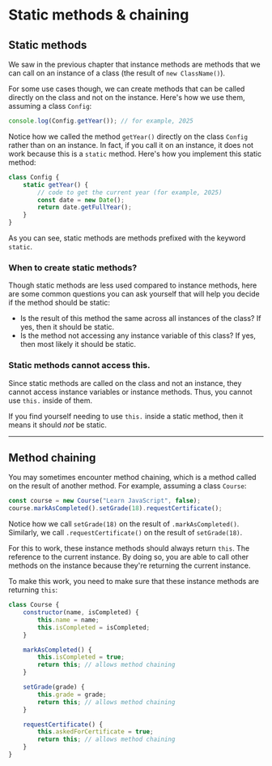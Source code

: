 # Static methods & chaining

## Static methods

We saw in the previous chapter that instance methods are methods that we can call on an instance of a class (the result of `new ClassName()`).

For some use cases though, we can create methods that can be called directly on the class and not on the instance. Here's how we use them, assuming a class `Config`:

```javascript
console.log(Config.getYear()); // for example, 2025
```

Notice how we called the method `getYear()` directly on the class `Config` rather than on an instance. In fact, if you call it on an instance, it does not work because this is a `static` method. Here's how you implement this static method:

```javascript
class Config {
    static getYear() {
        // code to get the current year (for example, 2025)
        const date = new Date();
        return date.getFullYear();
    }
}
```

As you can see, static methods are methods prefixed with the keyword `static`.

### When to create static methods?

Though static methods are less used compared to instance methods, here are some common questions you can ask yourself that will help you decide if the method should be static:

- Is the result of this method the same across all instances of the class? If yes, then it should be static.
- Is the method not accessing any instance variable of this class? If yes, then most likely it should be static.

### Static methods cannot access this.

Since static methods are called on the class and not an instance, they cannot access instance variables or instance methods. Thus, you cannot use `this.` inside of them.

If you find yourself needing to use `this.` inside a static method, then it means it should _not_ be static.

---

## Method chaining

You may sometimes encounter method chaining, which is a method called on the result of another method. For example, assuming a class `Course`:

```javascript
const course = new Course("Learn JavaScript", false);
course.markAsCompleted().setGrade(18).requestCertificate();
```

Notice how we call `setGrade(18)` on the result of `.markAsCompleted()`. Similarly, we call `.requestCertificate()` on the result of `setGrade(18)`.

For this to work, these instance methods should always return `this`. The reference to the current instance. By doing so, you are able to call other methods on the instance because they're returning the current instance.

To make this work, you need to make sure that these instance methods are returning `this`:

```javascript
class Course {
    constructor(name, isCompleted) {
        this.name = name;
        this.isCompleted = isCompleted;
    }

    markAsCompleted() {
        this.isCompleted = true;
        return this; // allows method chaining
    }

    setGrade(grade) {
        this.grade = grade;
        return this; // allows method chaining
    }

    requestCertificate() {
        this.askedForCertificate = true;
        return this; // allows method chaining
    }
}
```

